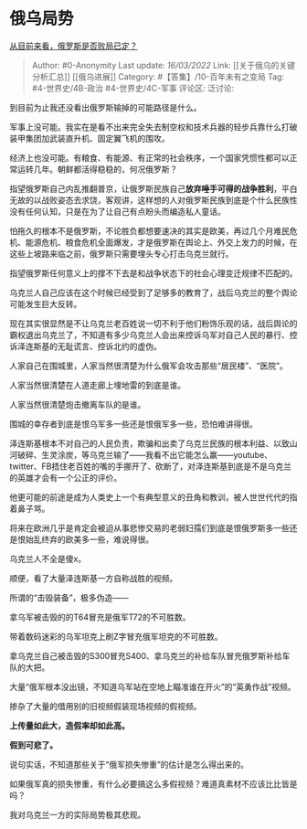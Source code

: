 # 俄乌局势
[从目前来看，俄罗斯是否败局已定？](https://www.zhihu.com/question/520435489/answer/2389086597)

> Author: #0-Anonymity
> Last update: *16/03/2022*
> Link: [[关于俄乌的关键分析汇总]] [[俄乌进展]]
> Category: #【答集】/10-百年未有之变局
> Tag: #4-世界史/4B-政治 #4-世界史/4C-军事
> 评论区:
> 泛讨论:

到目前为止我还没看出俄罗斯输掉的可能路径是什么。

军事上没可能。我实在是看不出来完全失去制空权和技术兵器的轻步兵靠什么打破装甲集团加武装直升机、固定翼飞机的围攻。

经济上也没可能。有粮食、有能源、有正常的社会秩序，一个国家凭惯性都可以正常运转几年。朝鲜都活得稳稳的，何况俄罗斯？

指望俄罗斯自己内乱推翻普京，让俄罗斯民族自己**放弃唾手可得的战争胜利**，平白无故的以战败姿态去求饶，客观讲，这样想的人对俄罗斯民族到底是个什么民族性没有任何认知，只是在为了让自己有点盼头而编造私人童话。

怕拖久的根本不是俄罗斯，不论胜负都想要速决的其实是欧美，再过几个月难民危机、能源危机、粮食危机全面爆发，才是俄罗斯在舆论上、外交上发力的时候，在这些上坡路来临之前，俄罗斯只需要埋头专心打击乌克兰就行。

指望俄罗斯任何意义上的撑不下去是和战争状态下的社会心理变迁规律不匹配的。

乌克兰人自己应该在这个时候已经受到了足够多的教育了，战后乌克兰的整个舆论可能发生巨大反转。

现在其实很显然是不让乌克兰老百姓说一切不利于他们粉饰乐观的话，战后舆论的霸权退出乌克兰了，不知道有多少乌克兰人会出来控诉乌军对自己人民的暴行、控诉泽连斯基的无耻谎言、控诉北约的虚伪。

人家自己在围城里，人家当然很清楚为什么俄军会攻击那些“居民楼”、“医院”。

人家当然很清楚在人道走廊上埋地雷的到底是谁。

人家当然很清楚炮击撤离车队的是谁。

围城的幸存者到底是恨乌军多一些还是恨俄军多一些，恐怕难讲得很。

泽连斯基根本不对自己的人民负责，欺骗和出卖了乌克兰民族的根本利益、以致山河破碎、生灵涂炭，等乌克兰输了——我看不出它能怎么赢——youtube、twitter、FB捂住老百姓的嘴的手挪开了、砍断了，对泽连斯基到底是不是乌克兰的英雄才会有一个公正的评价。

他更可能的前途是成为人类史上一个有典型意义的丑角和教训，被人世世代代的指着鼻子骂。

将来在欧洲几乎是肯定会被迫从事悲惨交易的老弱妇孺们到底是恨俄罗斯多一些还是恨始乱终弃的欧美多一些，难说得很。

乌克兰人不全是傻x。

顺便，看了大量泽连斯基一方自称战胜的视频。

所谓的“击毁装备”，极多伪造——

拿乌军被击毁的的T64冒充是俄军T72的不可胜数。

带着数码迷彩的乌军坦克上刷Z字冒充俄军坦克的不可胜数。

拿乌克兰自己被击毁的S300冒充S400、拿乌克兰的补给车队冒充俄罗斯补给车队的大把。

大量“俄军根本没出镜，不知道乌军站在空地上瞄准谁在开火”的“英勇作战”视频。

掺杂了大量的借用别的旧视频假装现场视频的假视频。

**上传量如此大，造假率却如此高。**

**假到可悲了。**

说句实话，不知道那些关于“俄军损失惨重”的估计是怎么得出来的。

如果俄军真的损失惨重，有什么必要搞这么多假视频？难道真素材不应该比比皆是吗？

我对乌克兰一方的实际局势极其悲观。
